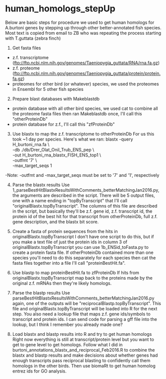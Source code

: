 # human_homologs_stepUp
Below are basic steps for procedure we used to get human homologs for A.burtoni genes by stepping up through other better-annotated fish species.
Most text is copied from email to ZB who was repeating the process starting with T.guttata (zebra finch)

1) Get fasta files
- z.f. transcriptome (ftp://ftp.ncbi.nlm.nih.gov/genomes/Taeniopygia_guttata/RNA/rna.fa.gz)
- z.f. proteome (ftp://ftp.ncbi.nlm.nih.gov/genomes/Taeniopygia_guttata/protein/protein.fa.gz)
- proteomes for other bird (or whatever) species, we used the proteomes in Ensembl for 5 other fish species

2) Prepare blast databases with Makeblastdb
- protein database with all other bird species, we used cat to combine all the proteome fasta files then ran Makeblastdb once, I'll call this "otherProteinDb"
- protein database for z.f., I'll call this "zfProteinDb"

3) Use blastx to map the z.f. transcriptome to otherProteinDb
For us this took ~1 day per species. Here's what we ran:
blastx  -query H_burtoni_rna.fa \\\
	-db ./db/Drer_Olat_Onil_Trub_ENS_pep \\\
	-out H_burtoni_rna_blastx_FISH_ENS_top1 \\\
	-outfmt '7' \\\
	-max_target_seqs 1

-Note: -outfmt and -max_target_seqs must be set to '7' and '1', respectively

4)  Parse the blastx results
Use 1_parseBestHitBlastxResultsWithComments_betterMatchingJan2016.py, the arguments are described in the script. There will be 5 output files, one with a name ending in "topByTranscript" that I'll call "originalBlastx.topByTranscript". The columns of this file are described in the script, but basically they'll be z.f. gene id, z.f. transcript id, the protein id of the best hit for that transcript from otherProteinDb, full z.f. gene description, and the blastx bit score. 

5) Create a fasta of protein sequences from the hits in originalBlastx.topByTranscript
I don't have one script to do this, but if you make a text file of just the protein ids in column 3 of originalBlastx.topByTranscript you can use 1b_ENSid_toFasta.py to create a protein fasta file. If otherProteinDb contained more than one species you'll need to do this separately for each species then cat the fasta files together into a file I'll call "proteinBestHit.fa".

6) Use blastp to map proteinBestHit.fa to zfProteinDb
If hits from originalBlastx.topByTranscript map back to the proteins made by the original z.f. mRNAs then they're likely homologs. 

7) Parse the blastp results
Use parseBestHitBlastxResultsWithComments_betterMatchingJan2016.py again, one of the outputs will be "reciprocalBlastp.topByTranscript". This file and originalBlastx.topByTranscript will be loaded into R for the next step. You also need a lookup file that maps z.f. gene ids/symbols to transcript and protein ids. I can send code for parsing a gff file into the lookup, but I think I remember you already made one?

8) Load blastx and blastp results into R and try to get human homologs 
Right now everything is still at transcript/protein level but you want to get to gene level to get homologs. Follow what I did in burtoni_annotations_blastx_and_reciprocal_Feb2016.R to combine the blastx and blastp results and make decisions about whether genes had enough transcripts pass reciprocal blasting to confidently call them homologs in the other birds. Then use biomaRt to get human homolog entrez ids for GO analysis.
